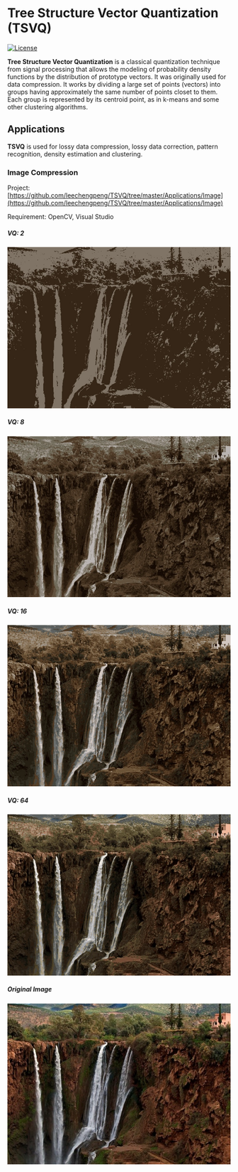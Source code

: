 # Tree Structure Vector Quantization (TSVQ)
[![License](https://img.shields.io/badge/license-BSD-blue.svg)](LICENSE) 

**Tree Structure Vector Quantization** is a classical quantization technique from signal processing that allows the modeling of probability density functions by the distribution of prototype vectors. It was originally used for data compression. It works by dividing a large set of points (vectors) into groups having approximately the same number of points closet to them. Each group is represented by its centroid point, as in k-means and some other clustering algorithms.

## Applications
**TSVQ** is used for lossy data compression, lossy data correction, pattern recognition, density estimation and clustering.

### Image Compression
Project: [https://github.com/leechengpeng/TSVQ/tree/master/Applications/Image](https://github.com/leechengpeng/TSVQ/tree/master/Applications/Image)

Requirement: OpenCV, Visual Studio
##### VQ: 2
![VQ2](Resources/Image/VQ2.jpg)
##### VQ: 8
![VQ8](Resources/Image/VQ8.jpg)
##### VQ: 16
![VQ16](Resources/Image/VQ16.jpg)
##### VQ: 64
![VQ64](Resources/Image/VQ64.jpg)
##### Original Image
![original](Resources/Image/waterfall.jpg)
